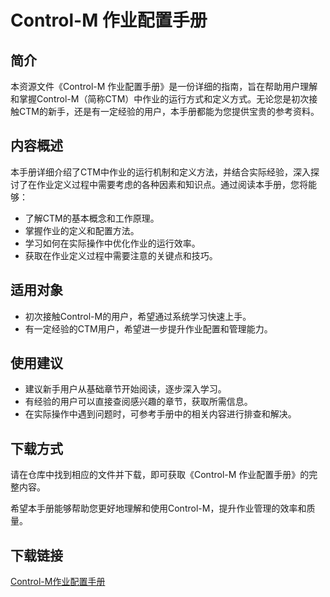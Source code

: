 # Control-M 作业配置手册

## 简介

本资源文件《Control-M 作业配置手册》是一份详细的指南，旨在帮助用户理解和掌握Control-M（简称CTM）中作业的运行方式和定义方式。无论您是初次接触CTM的新手，还是有一定经验的用户，本手册都能为您提供宝贵的参考资料。

## 内容概述

本手册详细介绍了CTM中作业的运行机制和定义方法，并结合实际经验，深入探讨了在作业定义过程中需要考虑的各种因素和知识点。通过阅读本手册，您将能够：

- 了解CTM的基本概念和工作原理。
- 掌握作业的定义和配置方法。
- 学习如何在实际操作中优化作业的运行效率。
- 获取在作业定义过程中需要注意的关键点和技巧。

## 适用对象

- 初次接触Control-M的用户，希望通过系统学习快速上手。
- 有一定经验的CTM用户，希望进一步提升作业配置和管理能力。

## 使用建议

- 建议新手用户从基础章节开始阅读，逐步深入学习。
- 有经验的用户可以直接查阅感兴趣的章节，获取所需信息。
- 在实际操作中遇到问题时，可参考手册中的相关内容进行排查和解决。

## 下载方式

请在仓库中找到相应的文件并下载，即可获取《Control-M 作业配置手册》的完整内容。

希望本手册能够帮助您更好地理解和使用Control-M，提升作业管理的效率和质量。

## 下载链接

[Control-M作业配置手册](https://pan.quark.cn/s/dfdbfb8f6e49)